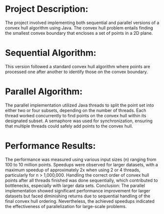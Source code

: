 
# Project Description:

The project involved implementing both sequential and parallel versions of a convex hull algorithm using Java. The convex hull problem entails finding the smallest convex boundary that encloses a set of points in a 2D plane.

# Sequential Algorithm: 

This version followed a standard convex hull algorithm where points are processed one after another to identify those on the convex boundary.

# Parallel Algorithm: 

The parallel implementation utilized Java threads to split the point set into either two or four subsets, depending on the number of threads. Each thread worked concurrently to find points on the convex hull within its designated subset. A semaphore was used for synchronization, ensuring that multiple threads could safely add points to the convex hull.

# Performance Results:

The performance was measured using various input sizes (n) ranging from 100 to 10 million points.
Speedups were observed for larger datasets, with a maximum speedup of approximately 2x when using 2 or 4 threads, particularly for n > 1,000,000.
Handling the correct order of convex hull points after all threads finished was done sequentially, which contributed to bottlenecks, especially with larger data sets.
Conclusion: The parallel implementation showed significant performance improvement for larger datasets but faced diminishing returns due to sequential handling of the final convex hull ordering. Nevertheless, the achieved speedups indicated the effectiveness of parallelization for large-scale problems.
